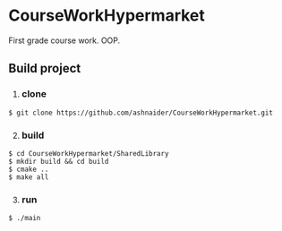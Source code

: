 # CourseWorkHypermarket
First grade course work. OOP.

## Build project
1. ### clone 
```
$ git clone https://github.com/ashnaider/CourseWorkHypermarket.git
```
2. ### build 
```
$ cd CourseWorkHypermarket/SharedLibrary
$ mkdir build && cd build
$ cmake ..
$ make all
```
3. ### run 
```
$ ./main
```
